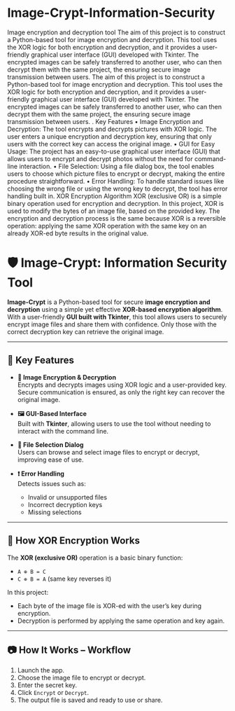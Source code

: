 # Image-Crypt-Information-Security
Image encryption and decryption tool
  The aim of this project is to construct a Python-based tool for image encryption and decryption. This tool uses the XOR logic for both encryption and decryption, and it provides a user-friendly graphical user interface (GUI) developed with Tkinter. The encrypted images can be safely transferred to another user, who can then decrypt them with the same project, the ensuring secure image transmission between users.  The aim of this project is to construct a Python-based tool for image encryption and decryption. This tool uses the XOR logic for both encryption and decryption, and it provides a user-friendly graphical user interface (GUI) developed with Tkinter. The encrypted images can be safely transferred to another user, who can then decrypt them with the same project, the ensuring secure image transmission between users.
  . Key Features
•	Image Encryption and Decryption:
  The tool encrypts and decrypts pictures with XOR logic. The user enters a unique encryption and decryption key, ensuring that only users with the correct key can access the original image.
•	GUI for Easy Usage:
  The project has an easy-to-use graphical user interface (GUI) that allows users to encrypt and decrypt photos without the need for command-line interaction.
•	File Selection:
  Using a file dialog box, the tool enables users to choose which picture files to encrypt or decrypt, making the entire procedure straightforward.
•	Error Handling:
To handle standard issues like choosing the wrong file or using the wrong key to decrypt, the tool has error handling built in.
XOR Encryption Algorithm
          XOR (exclusive OR) is a simple binary operation used for encryption and decryption. In this project, XOR is used to modify the bytes of an image file, based on the provided key. The encryption and decryption process is the same because XOR is a reversible operation: applying the same XOR operation with the same key on an already XOR-ed byte results in the original value.
# 🛡️ Image-Crypt: Information Security Tool

**Image-Crypt** is a Python-based tool for secure **image encryption and decryption** using a simple yet effective **XOR-based encryption algorithm**. With a user-friendly **GUI built with Tkinter**, this tool allows users to securely encrypt image files and share them with confidence. Only those with the correct decryption key can retrieve the original image.

---

## 🔐 Key Features

- **🔏 Image Encryption & Decryption**  
  Encrypts and decrypts images using XOR logic and a user-provided key. Secure communication is ensured, as only the right key can recover the original image.

- **🖼️ GUI-Based Interface**  
  Built with **Tkinter**, allowing users to use the tool without needing to interact with the command line.

- **📁 File Selection Dialog**  
  Users can browse and select image files to encrypt or decrypt, improving ease of use.

- **❗ Error Handling**  
  Detects issues such as:
  - Invalid or unsupported files
  - Incorrect decryption keys
  - Missing selections

---

## 🔧 How XOR Encryption Works

The **XOR (exclusive OR)** operation is a basic binary function:
- `A ⊕ B = C`
- `C ⊕ B = A` (same key reverses it)

In this project:
- Each byte of the image file is XOR-ed with the user’s key during encryption.
- Decryption is performed by applying the same operation and key again.

---

## 📷 How It Works – Workflow

1. Launch the app.
2. Choose the image file to encrypt or decrypt.
3. Enter the secret key.
4. Click `Encrypt` or `Decrypt`.
5. The output file is saved and ready to use or share.
